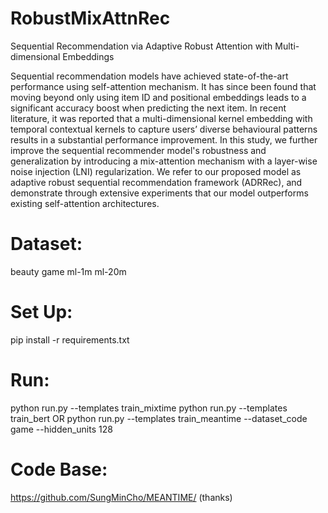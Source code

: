 # RobustMixAttnRec

Sequential Recommendation via Adaptive Robust Attention with Multi-dimensional Embeddings

Sequential recommendation models have achieved state-of-the-art performance using self-attention mechanism. It has since been found that moving beyond only using item ID and positional embeddings leads to a significant accuracy boost when predicting the next item. In recent literature, it was reported that a multi-dimensional kernel embedding with temporal contextual kernels to capture users’ diverse behavioural patterns results in a substantial performance improvement. In this study, we further improve the sequential recommender model's robustness and generalization by introducing a mix-attention mechanism with  a layer-wise noise injection (LNI) regularization. We refer to our proposed model as adaptive robust sequential recommendation framework (ADRRec), and demonstrate through extensive experiments that our model outperforms existing self-attention architectures.

# Dataset:
  beauty
  game
  ml-1m
  ml-20m
  
# Set Up:
pip install -r requirements.txt

# Run:
python run.py --templates train_mixtime
python run.py --templates train_bert
OR python run.py --templates train_meantime --dataset_code game --hidden_units 128

# Code Base: 
https://github.com/SungMinCho/MEANTIME/ (thanks) 
